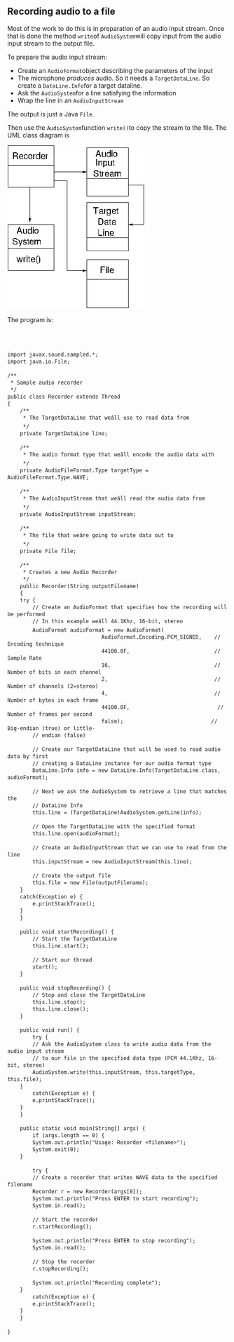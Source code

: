 
##  Recording audio to a file 


Most of the work to do this is in preparation of an audio input stream.
      Once that is done the method `write`of `AudioSystem`will copy input from the audio input stream to the output file.


To prepare the audio input stream:

+ Create an `AudioFormat`object describing the parameters
	  of the input
+ The microphone _produces_ audio. So it needs a `TargetDataLine`.
	  So create a `DataLine.Info`for a target dataline.
+ Ask the `AudioSystem`for a line satisfying the information
+ Wrap the line in an `AudioInputStream`

The output is just a Java `File`.


Then use the `AudioSystem`function `write()`to copy the stream to the file.
      The UML class diagram is


![alt text](Recorder.png)


The program is:

```

      
      
import javax.sound.sampled.*;
import java.io.File;

/**
 * Sample audio recorder
 */
public class Recorder extends Thread
{
    /**
     * The TargetDataLine that weâll use to read data from
     */
    private TargetDataLine line;

    /**
     * The audio format type that weâll encode the audio data with
     */
    private AudioFileFormat.Type targetType = AudioFileFormat.Type.WAVE;

    /**
     * The AudioInputStream that weâll read the audio data from
     */
    private AudioInputStream inputStream;

    /**
     * The file that weâre going to write data out to
     */
    private File file;

    /**
     * Creates a new Audio Recorder
     */
    public Recorder(String outputFilename)
    {
	try {
	    // Create an AudioFormat that specifies how the recording will be performed
	    // In this example weâll 44.1Khz, 16-bit, stereo
	    AudioFormat audioFormat = new AudioFormat(
						      AudioFormat.Encoding.PCM_SIGNED,    // Encoding technique
						      44100.0F,                           // Sample Rate
						      16,                                 // Number of bits in each channel
						      2,                                  // Number of channels (2=stereo)
						      4,                                  // Number of bytes in each frame
						      44100.0F,                            // Number of frames per second
						      false);                            // Big-endian (true) or little-
	    // endian (false)

	    // Create our TargetDataLine that will be used to read audio data by first 
	    // creating a DataLine instance for our audio format type
	    DataLine.Info info = new DataLine.Info(TargetDataLine.class, audioFormat);

	    // Next we ask the AudioSystem to retrieve a line that matches the 
	    // DataLine Info
	    this.line = (TargetDataLine)AudioSystem.getLine(info);

	    // Open the TargetDataLine with the specified format
	    this.line.open(audioFormat);

	    // Create an AudioInputStream that we can use to read from the line
	    this.inputStream = new AudioInputStream(this.line);

	    // Create the output file
	    this.file = new File(outputFilename);
	}
	catch(Exception e) {
	    e.printStackTrace();
	}
    }

    public void startRecording() {
        // Start the TargetDataLine
        this.line.start();

        // Start our thread
        start();
    }

    public void stopRecording() {
        // Stop and close the TargetDataLine
        this.line.stop();
        this.line.close();
    }

    public void run() {
        try {
	    // Ask the AudioSystem class to write audio data from the audio input stream
	    // to our file in the specified data type (PCM 44.1Khz, 16-bit, stereo)
	    AudioSystem.write(this.inputStream, this.targetType, this.file);
	}
        catch(Exception e) {
	    e.printStackTrace();
	}
    }

    public static void main(String[] args) {
        if (args.length == 0) {
	    System.out.println("Usage: Recorder <filename>");
	    System.exit(0);
	}

        try {
	    // Create a recorder that writes WAVE data to the specified filename
	    Recorder r = new Recorder(args[0]);
	    System.out.println("Press ENTER to start recording");
	    System.in.read();

	    // Start the recorder
	    r.startRecording();

	    System.out.println("Press ENTER to stop recording");
	    System.in.read();

	    // Stop the recorder
	    r.stopRecording();

	    System.out.println("Recording complete");
	}
        catch(Exception e) {
	    e.printStackTrace();
	}
    }

}
      
    
```

